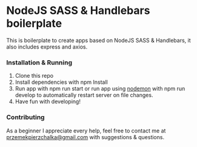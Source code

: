 # NodeJS SASS & Handlebars boilerplate

This is boilerplate to create apps based on NodeJS SASS & Handlebars, it also includes express and axios.

### Installation & Running

1. Clone this repo
2. Install dependencies with npm Install
3. Run app with npm run start or run app using [nodemon](https://nodemon.io/) with npm run develop to automatically restart server on file changes.
4. Have fun with developing!

### Contributing

As a beginner I appreciate every help, feel free to contact me at przemekpierzchalka@gmail.com with suggestions & questions.
